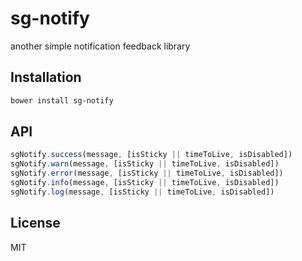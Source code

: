 # sg-notify

another simple notification feedback library

## Installation

```bash
bower install sg-notify
```

## API

```js
sgNotify.success(message, [isSticky || timeToLive, isDisabled])
sgNotify.warn(message, [isSticky || timeToLive, isDisabled])
sgNotify.error(message, [isSticky || timeToLive, isDisabled])
sgNotify.info(message, [isSticky || timeToLive, isDisabled])
sgNotify.log(message, [isSticky || timeToLive, isDisabled])
```

## License

MIT